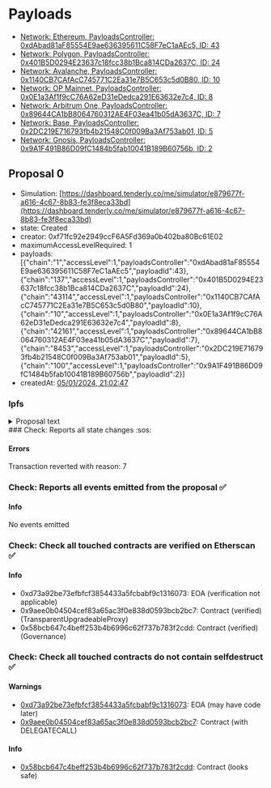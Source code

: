 # Payloads

- [Network: Ethereum, PayloadsController: 0xdAbad81aF85554E9ae636395611C58F7eC1aAEc5, ID: 43](/reports/payloads/1/0xdAbad81aF85554E9ae636395611C58F7eC1aAEc5/43.md)
- [Network: Polygon, PayloadsController: 0x401B5D0294E23637c18fcc38b1Bca814CDa2637C, ID: 24](/reports/payloads/137/0x401B5D0294E23637c18fcc38b1Bca814CDa2637C/24.md)
- [Network: Avalanche, PayloadsController: 0x1140CB7CAfAcC745771C2Ea31e7B5C653c5d0B80, ID: 10](/reports/payloads/43114/0x1140CB7CAfAcC745771C2Ea31e7B5C653c5d0B80/10.md)
- [Network: OP Mainnet, PayloadsController: 0x0E1a3Af1f9cC76A62eD31eDedca291E63632e7c4, ID: 8](/reports/payloads/10/0x0E1a3Af1f9cC76A62eD31eDedca291E63632e7c4/8.md)
- [Network: Arbitrum One, PayloadsController: 0x89644CA1bB8064760312AE4F03ea41b05dA3637C, ID: 7](/reports/payloads/42161/0x89644CA1bB8064760312AE4F03ea41b05dA3637C/7.md)
- [Network: Base, PayloadsController: 0x2DC219E716793fb4b21548C0f009Ba3Af753ab01, ID: 5](/reports/payloads/8453/0x2DC219E716793fb4b21548C0f009Ba3Af753ab01/5.md)
- [Network: Gnosis, PayloadsController: 0x9A1F491B86D09fC1484b5fab10041B189B60756b, ID: 2](/reports/payloads/100/0x9A1F491B86D09fC1484b5fab10041B189B60756b/2.md)

## Proposal 0

- Simulation: [https://dashboard.tenderly.co/me/simulator/e879677f-a616-4c67-8b83-fe3f8eca33bd](https://dashboard.tenderly.co/me/simulator/e879677f-a616-4c67-8b83-fe3f8eca33bd)
- state: Created
- creator: 0xf71fc92e2949ccF6A5Fd369a0b402ba80Bc61E02
- maximumAccessLevelRequired: 1
- payloads: [{"chain":"1","accessLevel":1,"payloadsController":"0xdAbad81aF85554E9ae636395611C58F7eC1aAEc5","payloadId":43},{"chain":"137","accessLevel":1,"payloadsController":"0x401B5D0294E23637c18fcc38b1Bca814CDa2637C","payloadId":24},{"chain":"43114","accessLevel":1,"payloadsController":"0x1140CB7CAfAcC745771C2Ea31e7B5C653c5d0B80","payloadId":10},{"chain":"10","accessLevel":1,"payloadsController":"0x0E1a3Af1f9cC76A62eD31eDedca291E63632e7c4","payloadId":8},{"chain":"42161","accessLevel":1,"payloadsController":"0x89644CA1bB8064760312AE4F03ea41b05dA3637C","payloadId":7},{"chain":"8453","accessLevel":1,"payloadsController":"0x2DC219E716793fb4b21548C0f009Ba3Af753ab01","payloadId":5},{"chain":"100","accessLevel":1,"payloadsController":"0x9A1F491B86D09fC1484b5fab10041B189B60756b","payloadId":2}]
- createdAt: [05/01/2024, 21:02:47](https://etherscan.io/tx/0x7862affd49d0394f369d21ac0de6387e7cf20d7000fb2359737d0232d4b27440)

### Ipfs

<details>
  <summary>Proposal text</summary>
  
  ipfs file not reachable
</details>### Check: Reports all state changes :sos:

#### Errors

Transaction reverted with reason: 7

### Check: Reports all events emitted from the proposal :white_check_mark:

#### Info

No events emitted

### Check: Check all touched contracts are verified on Etherscan :white_check_mark:

#### Info

- 0xd73a92be73efbfcf3854433a5fcbabf9c1316073: EOA (verification not applicable)
- 0x9aee0b04504cef83a65ac3f0e838d0593bcb2bc7: Contract (verified) (TransparentUpgradeableProxy)
- 0x58bcb647c4beff253b4b6996c62f737b783f2cdd: Contract (verified) (Governance)

### Check: Check all touched contracts do not contain selfdestruct :white_check_mark:

#### Warnings

- [0xd73a92be73efbfcf3854433a5fcbabf9c1316073](https://etherscan.io/address/0xd73a92be73efbfcf3854433a5fcbabf9c1316073): EOA (may have code later)
- [0x9aee0b04504cef83a65ac3f0e838d0593bcb2bc7](https://etherscan.io/address/0x9aee0b04504cef83a65ac3f0e838d0593bcb2bc7): Contract (with DELEGATECALL)

#### Info

- [0x58bcb647c4beff253b4b6996c62f737b783f2cdd](https://etherscan.io/address/0x58bcb647c4beff253b4b6996c62f737b783f2cdd): Contract (looks safe)

